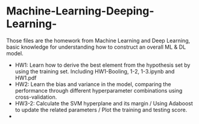 # Machine-Learning-Deeping-Learning-
Those files are the homework from Machine Learning and Deep Learning, basic knowledge for understanding how to construct an overall ML &amp; DL model.

- HW1: Learn how to derive the best element from the hypothesis set by using the training set. Including HW1-Booling, 1-2, 1-3.ipynb and HW1.pdf
- HW2: Learn the bias and variance in the model, comparing the performance through different hyperparameter combinations using cross-validation.
- HW3-2: Calculate the SVM hyperplane and its margin / Using Adaboost to update the related parameters / Plot the training and testing score. 
- 
